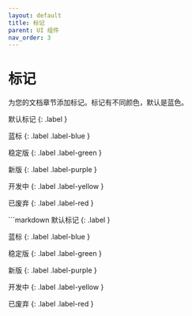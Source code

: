 ```yaml
---
layout: default
title: 标记
parent: UI 组件
nav_order: 3
---
```


# 标记

为您的文档章节添加标记。标记有不同颜色，默认是蓝色。

<div class="code-example" markdown="1">
默认标记
{: .label }

蓝标
{: .label .label-blue }

稳定版
{: .label .label-green }

新版
{: .label .label-purple }

开发中
{: .label .label-yellow }

已废弃
{: .label .label-red }
</div>
```markdown
默认标记
{: .label }

蓝标
{: .label .label-blue }

稳定版
{: .label .label-green }

新版
{: .label .label-purple }

开发中
{: .label .label-yellow }

已废弃
{: .label .label-red }
```
